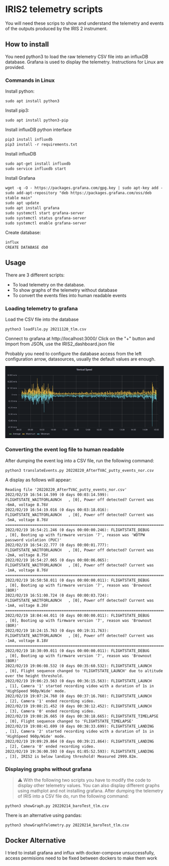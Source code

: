 # IRIS2 telemetry scripts
You will need these scrips to show and understand the telemetry and events of the outputs produced by the IRIS 2 instrument.

## How to install
You need python3 to load the raw telemetry CSV file into an influxDB database. Grafana is used to display the telemetry. Instructions for Linux are provided.

### Commands in Linux
Install python:
```console
sudo apt install python3
```
Install pip3:
```console
sudo apt install python3-pip
```
Install influxDB python interface
```console
pip3 install influxdb
pip3 install -r requirements.txt
```
Install influxDB
```console
sudo apt-get install influxdb
sudo service influxdb start
```
Install Grafana
```console
wget -q -O - https://packages.grafana.com/gpg.key | sudo apt-key add -
sudo add-apt-repository "deb https://packages.grafana.com/oss/deb stable main"
sudo apt update
sudo apt install grafana
sudo systemctl start grafana-server
sudo systemctl status grafana-server
sudo systemctl enable grafana-server
```
Create database:
```console
influx
CREATE DATABASE db0
```

## Usage
There are 3 different scripts:
 * To load telemetry on the database.
 * To show graphs of the telemetry without database
 * To convert the events files into human readable events

### Loading telemetry to grafana
Load the CSV file into the database
```console
python3 loadFile.py 20211120_tlm.csv
```
Connect to grafana at http://localhost:3000/ Click on the "+" button and Import from JSON, use the IRIS2_dashboard.json file

Probably you need to configure the database access from the left configuration arrow, datasources, usually the default values are enough.

<div align="center">
<img src="../docs/IRIS2_telemetry.png" alt="Vertical Speed of IRIS2 in grafana" />
</div>

### Converting the event log file to human readable
After dumping the event log into a CSV file, run the following command:
```console
python3 translateEvents.py 20220220_AfterTVAC_putty_events_nor.csv
```
A display as follows will appear:
```
Reading file '20220220_AfterTVAC_putty_events_nor.csv'
2022/02/19 16:54:14.599 (0 days 00:03:14.599): FLIGHTSTATE_WAITFORLAUNCH   , [0], Power off detected? Current was -6mA, voltage 8.76V
2022/02/19 16:54:19.016 (0 days 00:03:18.016): FLIGHTSTATE_WAITFORLAUNCH   , [0], Power off detected? Current was -5mA, voltage 8.76V
================================================================================
2022/02/19 16:54:21.246 (0 days 00:00:00.246): FLIGHTSTATE_DEBUG           , [0], Booting up with firmware version '7', reason was 'WDTPW password violation (PUC)'
2022/02/19 16:54:22.777 (0 days 00:00:01.777): FLIGHTSTATE_WAITFORLAUNCH   , [0], Power off detected? Current was -2mA, voltage 8.75V
2022/02/19 16:54:27.065 (0 days 00:00:06.065): FLIGHTSTATE_WAITFORLAUNCH   , [0], Power off detected? Current was -1mA, voltage 8.76V
================================================================================
2022/02/19 16:50:58.011 (0 days 00:00:00.011): FLIGHTSTATE_DEBUG           , [0], Booting up with firmware version '7', reason was 'Brownout (BOR)'
2022/02/19 16:51:00.724 (0 days 00:00:03.724): FLIGHTSTATE_WAITFORLAUNCH   , [0], Power off detected? Current was -1mA, voltage 8.26V
================================================================================
2022/02/19 18:04:44.011 (0 days 00:00:00.011): FLIGHTSTATE_DEBUG           , [0], Booting up with firmware version '7', reason was 'Brownout (BOR)'
2022/02/19 18:24:15.763 (0 days 00:19:31.763): FLIGHTSTATE_WAITFORLAUNCH   , [0], Power off detected? Current was -1mA, voltage 8.18V
================================================================================
2022/02/19 18:30:09.011 (0 days 00:00:00.011): FLIGHTSTATE_DEBUG           , [0], Booting up with firmware version '7', reason was 'Brownout (BOR)'
2022/02/19 19:06:08.532 (0 days 00:35:60.532): FLIGHTSTATE_LAUNCH          , [0], Flight sequence changed to 'FLIGHTSTATE_LAUNCH' due to altitude over the height threshold.
2022/02/19 19:06:23.563 (0 days 00:36:15.563): FLIGHTSTATE_LAUNCH          , [1], Camera '1' started recording video with a duration of 1s in 'HighSpeed 960p/Wide' mode.
2022/02/19 19:07:24.760 (0 days 00:37:16.760): FLIGHTSTATE_LAUNCH          , [2], Camera '1' ended recording video.
2022/02/19 19:08:21.452 (0 days 00:38:12.452): FLIGHTSTATE_LAUNCH          , [3], Camera '0' ended recording video.
2022/02/19 19:08:26.665 (0 days 00:38:18.665): FLIGHTSTATE_TIMELAPSE       , [0], Flight sequence changed to 'FLIGHTSTATE_TIMELAPSE'
2022/02/19 19:08:41.699 (0 days 00:38:33.699): FLIGHTSTATE_LANDING         , [1], Camera '2' started recording video with a duration of 1s in 'HighSpeed 960p/Wide' mode.
2022/02/19 19:09:29.864 (0 days 00:39:21.864): FLIGHTSTATE_LANDING         , [2], Camera '0' ended recording video.
2022/02/19 19:36:00.593 (0 days 01:05:52.593): FLIGHTSTATE_LANDING         , [3], IRIS2 is below landing threshold! Measured 2999.82m.
```

### Displaying graphs without grafana
> :warning: With the following two scripts you have to modify the code to display other telemetry values.
You can also display different graphs using mathplot and not installing grafana. After dumping the telemetry of IRIS into a CSV file do, run the following command:
```console
python3 showGraph.py 20220214_baroTest_tlm.csv
```
There is an alternative using pandas:
```console
python3 showGraphTelemetry.py 20220214_baroTest_tlm.csv
```

## Docker Alternative
I tried to install grafana and influx with docker-compose unsuccessfully, access permisions need to be fixed between dockers to make them work
